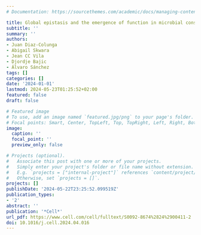 ```yaml
---
# Documentation: https://sourcethemes.com/academic/docs/managing-content/

title: Global epistasis and the emergence of function in microbial consortia
subtitle: ''
summary: ''
authors:
- Juan Diaz-Colunga
- Abigail Skwara
- Jean CC Vila
- Djordje Bajic
- Álvaro Sánchez
tags: []
categories: []
date: '2024-01-01'
lastmod: 2024-05-23T01:25:52+02:00
featured: false
draft: false

# Featured image
# To use, add an image named `featured.jpg/png` to your page's folder.
# Focal points: Smart, Center, TopLeft, Top, TopRight, Left, Right, BottomLeft, Bottom, BottomRight.
image:
  caption: ''
  focal_point: ''
  preview_only: false

# Projects (optional).
#   Associate this post with one or more of your projects.
#   Simply enter your project's folder or file name without extension.
#   E.g. `projects = ["internal-project"]` references `content/project/deep-learning/index.md`.
#   Otherwise, set `projects = []`.
projects: []
publishDate: '2024-05-22T23:25:52.099519Z'
publication_types:
- '2'
abstract: ''
publication: '*Cell*'
url_pdf: https://www.cell.com/cell/fulltext/S0092-8674%2824%2900411-2
doi: 10.1016/j.cell.2024.04.016
---
```

